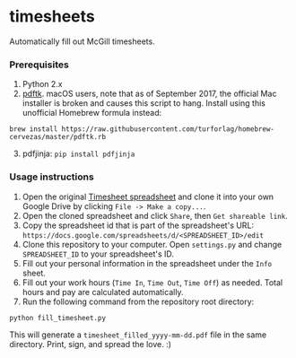 # timesheets
Automatically fill out McGill timesheets.

### Prerequisites
1. Python 2.x
2. [pdftk](https://www.pdflabs.com/tools/pdftk-the-pdf-toolkit/). macOS users, note that as of September 2017, the official Mac installer is broken and causes this script to hang. Install using this unofficial Homebrew formula instead:
```
brew install https://raw.githubusercontent.com/turforlag/homebrew-cervezas/master/pdftk.rb
```
3. pdfjinja: `pip install pdfjinja`


### Usage instructions
1. Open the original [Timesheet spreadsheet](https://docs.google.com/spreadsheets/d/1UHdaKoOdp5DbGHOrB0tZph0UFaNCRrA54Qx-YEUbgX0/edit?usp=sharing) and clone it into your own Google Drive by clicking `File -> Make a copy...`.
2. Open the cloned spreadsheet and click `Share`, then `Get shareable link`.
3. Copy the spreadsheet id that is part of the spreadsheet's URL:
`https://docs.google.com/spreadsheets/d/<SPREADSHEET_ID>/edit` 
4. Clone this repository to your computer. Open `settings.py` and change `SPREADSHEET_ID` to your spreadsheet's ID.
5. Fill out your personal information in the spreadsheet under the `Info` sheet.
6. Fill out your work hours (`Time In`, `Time Out`, `Time Off`) as needed. Total hours and pay are calculated automatically.
7. Run the following command from the repository root directory:

```
python fill_timesheet.py
```
This will generate a `timesheet_filled_yyyy-mm-dd.pdf` file in the same directory. Print, sign, and spread the love. :) 
